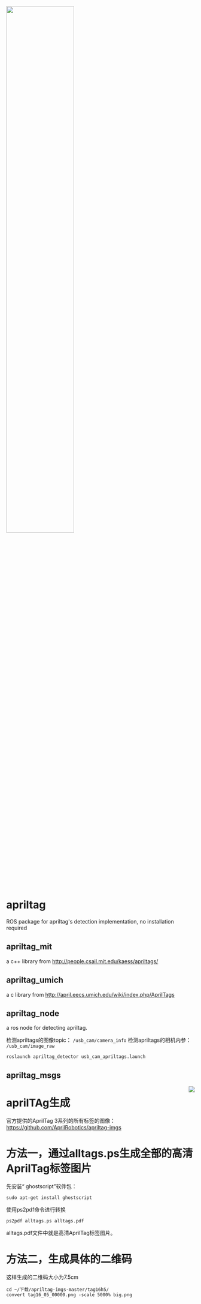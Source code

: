 <img src="https://i.imgur.com/qI1Jfyl.gif"  width="60%"/>

# apriltag
ROS package for apriltag's detection implementation, no installation required
## apriltag_mit

a c++ library from http://people.csail.mit.edu/kaess/apriltags/

## apriltag_umich

a c library from http://april.eecs.umich.edu/wiki/index.php/AprilTags

## apriltag_node

a ros node for detecting apriltag.

检测apriltags的图像topic： `/usb_cam/camera_info`
检测apriltags的相机内参： `/usb_cam/image_raw`

```
roslaunch apriltag_detector usb_cam_apriltags.launch
```

## apriltag_msgs

<img align="right" src="https://i.imgur.com/BzOnbkS.gif" />

# aprilTAg生成

官方提供的AprilTag 3系列的所有标签的图像：https://github.com/AprilRobotics/apriltag-imgs
# 方法一，通过alltags.ps生成全部的高清AprilTag标签图片
先安装“ ghostscript”软件包：

    sudo apt-get install ghostscript

使用ps2pdf命令进行转换

    ps2pdf alltags.ps alltags.pdf

alltags.pdf文件中就是高清AprilTag标签图片。

# 方法二，生成具体的二维码
 这样生成的二维码大小为7.5cm 

    cd ~/下载/apriltag-imgs-master/tag16h5/
    convert tag16_05_00000.png -scale 5000% big.png
